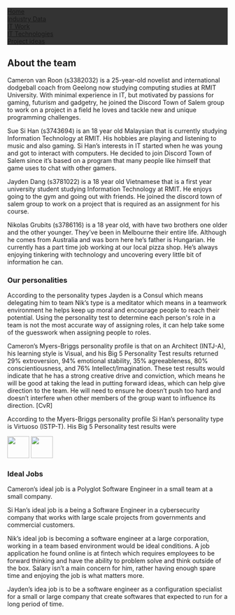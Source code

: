 <html>
<head>
<style>
ul {
  list-style-type: none;
  margin: 0;
  padding: 0;
  overflow: hidden;
  background-color: #333;
}

li {
  float: left;
}

li a {
  display: block;
  color: white;
  text-align: center;
  padding: 14px 16px;
  text-decoration: none;
}

li a:hover {
  background-color: #111;
}
</style>
</head>
<body>

<ul>
  <li><a href="index">Home</a></li>
  <li><a href="page-2">Industry Data</a></li>
  <li><a href="page-3">IT Work</a></li>
  <li><a href="page-4">IT Technologies</a></li>
  <li><a href="page-5">Project ideas</a></li>
</ul>

</body>
</html>


## About the team

Cameron van Roon (s3382032) is a 25-year-old novelist and international dodgeball coach from Geelong now studying computing studies at RMIT University. With minimal experience in IT, but motivated by passions for gaming, futurism and gadgetry, he joined the Discord Town of Salem group to work on a project in a field he loves and tackle new and unique programming challenges.

Sue Si Han (s3743694) is an 18 year old Malaysian that is currently studying Information Technology at RMIT. His hobbies are playing and listening to music and also gaming. Si Han’s interests in IT started when he was young and got to interact with computers. He decided to join Discord Town of Salem since it’s based on a program that many people like himself that game uses to chat with other gamers. 


Jayden Dang (s3781022) is a 18 year old Vietnamese that is a first year university student studying Information Technology at RMIT. He enjoys going to the gym and going out with friends. He joined the discord town of salem group to work on a project that is required as an assignment for his course. 

Nikolas Grubits (s3786116) is a 18 year old, with have two brothers one older and the other younger. They’ve been in Melbourne their entire life. Although he comes from Australia and was born here he’s father is Hungarian. He currently has a part time job working at our local pizza shop. He’s always enjoying tinkering with technology and uncovering every little bit of information he can.


### Our personalities 

According to the personality types Jayden is a Consul which means delegating him to team 
Nik’s type is a meditator which means in a teamwork environment he helps keep up moral and encourage people to reach their potential.  Using the personality test to determine each person's role in a team is not the most accurate way of assigning roles, it can help take some of the guesswork when assigning people to roles. 

Cameron’s Myers-Briggs personality profile is that on an Architect (INTJ-A), his learning style is Visual, and his Big 5 Personality Test results returned 29% extroversion, 94% emotional stability, 35% agreeableness, 80% conscientiousness, and 76% Intellect/Imagination. These test results would indicate that he has a strong creative drive and conviction, which means he will be good at taking the lead in putting forward ideas, which can help give direction to the team. He will need to ensure he doesn’t push too hard and doesn’t interfere when other members of the group want to influence its direction. [CvR]

According to the Myers-Briggs personality profile Si Han’s personality type is Virtuoso (ISTP-T). His Big 5 Personality test results were 

<html>
<style>
#boat {
  margin-left: 0;
  cursor: pointer;
  transition: margin-left 3s ease-in-out;
}

/* flipping the picture with CSS */
.back {
  transform: scaleX(-1);
  filter: fliph;
}
</style>
<head>
  <meta charset="utf-8">
  <link rel="stylesheet" href="style.css">
</head>

<body>

  <img src="https://discordtownofsalem.github.io/main/images/consul.png" id="consul" width = "50">
  <img src="https://discordtownofsalem.github.io/main/images/architect.png" id="architect" width = "50">

  <script>

      this.onclick = null; // only the first click should start the animation

      let times = 1;

      function go() {
        if (times % 2) {
          consul.classList.remove('back');
          consul.style.marginLeft = 100 + 200 + 'px';
        } else {
          consul.classList.add('back');
          consul.style.marginLeft = 100 - 200 + 'px';
        }

      }

		go();	

      function go2() {
        if (times % 2) {
          architect.classList.remove('back');
          architect.style.marginLeft = 175 + 200 + 'px';
        } else {
          architect.classList.add('back');
          architect.style.marginLeft = 175 - 200 + 'px';
        }

      }

      go2();


      consul.addEventListener('transitionend', function() {
	  times++;
        go();
      });
      architect.addEventListener('transitionend', function() {
        times++;
        go2();
      });
  </script>


</body>

</html>


### Ideal Jobs


Cameron’s ideal job is a Polyglot Software Engineer in a small team at a small company.

Si Han’s ideal job is a being a Software Engineer in a cybersecurity company that works with large scale projects from governments and commercial customers. 

Nik’s ideal job is becoming a software engineer at a large corporation, working in a team based environment would be ideal conditions. A job application he found online is at fintech which requires employees to be forward thinking and have the ability to problem solve and think outside of the box. Salary isn’t a main concern for him, rather having enough spare time and enjoying the job is what matters more.

Jayden’s idea job is to be a software engineer as a configuration specialist for a small or large company that create softwares that expected to run for a long period of time. 


